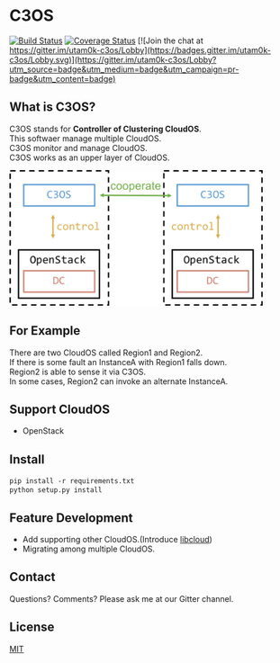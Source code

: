 # C3OS
[![Build Status](https://travis-ci.org/utam0k/c3os.svg?branch=master)](https://travis-ci.org/utam0k/c3os)
[![Coverage Status](https://coveralls.io/repos/github/utam0k/c3os/badge.svg?branch=master)](https://coveralls.io/github/utam0k/c3os?branch=master)
[![Join the chat at https://gitter.im/utam0k-c3os/Lobby](https://badges.gitter.im/utam0k-c3os/Lobby.svg)](https://gitter.im/utam0k-c3os/Lobby?utm_source=badge&utm_medium=badge&utm_campaign=pr-badge&utm_content=badge)

## What is C3OS?
C3OS stands for **Controller of Clustering CloudOS**.  
This softwaer manage multiple CloudOS.  
C3OS monitor and manage CloudOS.  
C3OS works as an upper layer of CloudOS.  

<img src="images/overview.png" width="450" height="241">

## For Example
There are two CloudOS called Region1 and Region2.  
If there is some fault an InstanceA with Region1 falls down.  
Region2 is able to sense it via C3OS.  
In some cases, Region2 can invoke an alternate InstanceA.  

## Support CloudOS
- OpenStack  

## Install
```
pip install -r requirements.txt
python setup.py install
```

## Feature Development
- Add supporting other CloudOS.(Introduce [libcloud](https://github.com/apache/libcloud))
- Migrating among multiple CloudOS.

## Contact
Questions? Comments? Please ask me at our Gitter channel.

## License
[MIT](https://github.com/utam0k/c3os/blob/master/LICENSE.txt)
